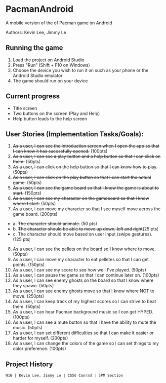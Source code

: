 # PacmanAndroid
A mobile version of the of Pacman game on Android

Authors: Kevin Lee, Jimmy Le

## Running the game
1. Load the project on Android Studio
2. Press "Run" (Shift + F10 on Windows)
3. Choose the device you wish to run it on such as your phone or the Android Studio emulator
4. The game should run on your device

## Current progress
* Title screen
* Two buttons on the screen (Play and Help)
* Help button leads to the help screen

## User Stories (Implementation Tasks/Goals):
1. ~~As a user, I can see the introduction screen when I open the app so that I can know it has sucessfully opened.~~ (100pts)
2. ~~As a user, I can see a play button and a help button so that I can click on them.~~ (50pts)
3. ~~As a user, I can click on the help button so that I can know how to play.~~ (50pts)
4. ~~As a user, I can click on the play button so that I can start the actual game.~~ (50pts)
5. ~~As a user, I can see the game board so that I know the game is about to start.~~ (150pts)
6. ~~As a user, I can see my character on the gameboard so that I know where I start.~~ (50pts)
7. As a user, I can move my character so that I see myself move across the game board. (200pts)
  * a. ~~The character should animate.~~ (50 pts)
  * b. ~~The character should be able to move up down, left and right~~(25 pts)
  * c. The character should move based on user input (swipe gestures). (125 pts)
8. As a user, I can see the pellets on the board so I know where to move. (50pts)
9. As a user, I can move my character to eat pelletes so that I can get points. (150pts)
10. As a user, I can see my score to see how well I've played. (50pts)
11. As a user, I can pause the game so that I can continue later on. (100pts)
12. As a user, I can see enemy ghosts on the board so that I know where they spawn. (50pts)
13. As a user, I can see enemy ghosts move so that I know where NOT to move. (250pts)
14. As a user, I can keep track of my highest scores so I can strive to beat them. (50pts)
15. As a user, I can hear Pacman background music so I can get HYPED. (100pts)
16. As a user, I can see a mute button so that I have the ability to mute the music. (50pts)
17. As a user, I can set different difficulties so that I can make it easier or harder for myself. (200pts)
18. As a user, I can change the colors of the game so I can set things to my color preference. (100pts)

## Project History
```
W16 | Kevin Lee, Jimmy Le | CS56 Conrad | 5PM Section
```

